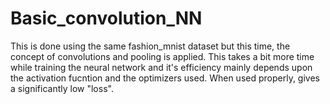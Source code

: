 # Basic_convolution_NN
This is done using the same fashion_mnist dataset but this time, the concept of convolutions and pooling is applied. 
This takes a bit more time while training  the neural network and it's efficiency mainly depends upon the activation fucntion and the optimizers used. When used properly, gives a significantly low "loss".
